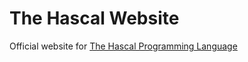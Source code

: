 # The Hascal Website

Official website for [The Hascal Programming Language](https://github.com/hascal/hascal)
